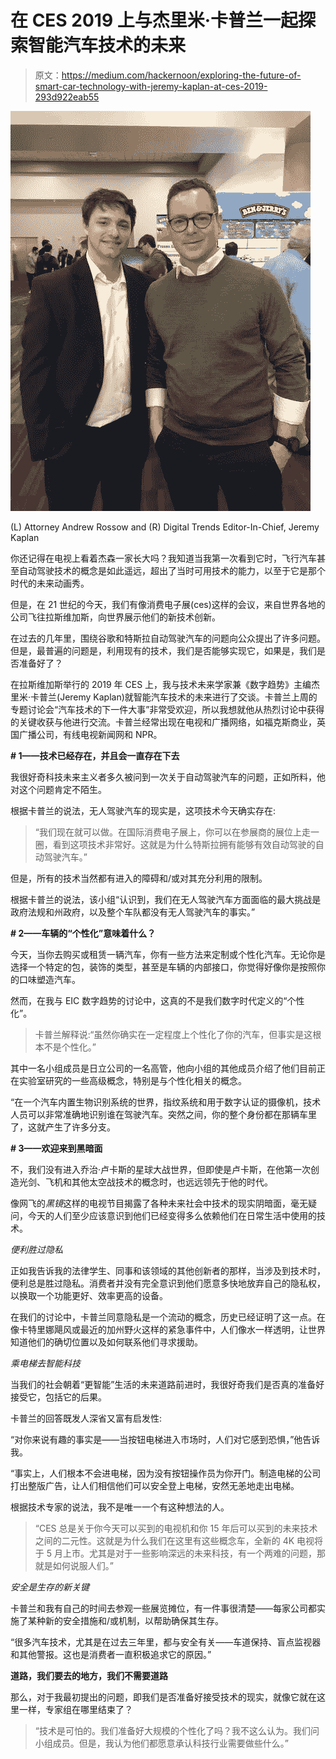# 在 CES 2019 上与杰里米·卡普兰一起探索智能汽车技术的未来

> 原文：<https://medium.com/hackernoon/exploring-the-future-of-smart-car-technology-with-jeremy-kaplan-at-ces-2019-293d922eab55>

![](img/905e90563c8452062557f4d9754e074f.png)

(L) Attorney Andrew Rossow and (R) Digital Trends Editor-In-Chief, Jeremy Kaplan

你还记得在电视上看着杰森一家长大吗？我知道当我第一次看到它时，飞行汽车甚至自动驾驶技术的概念是如此遥远，超出了当时可用技术的能力，以至于它是那个时代的未来动画秀。

但是，在 21 世纪的今天，我们有像消费电子展(ces)这样的会议，来自世界各地的公司飞往拉斯维加斯，向世界展示他们的新技术创新。

在过去的几年里，围绕谷歌和特斯拉自动驾驶汽车的问题向公众提出了许多问题。但是，最普遍的问题是，利用现有的技术，我们是否能够实现它，如果是，我们是否准备好了？

在拉斯维加斯举行的 2019 年 CES 上，我与技术未来学家兼《数字趋势》主编杰里米·卡普兰(Jeremy Kaplan)就智能汽车技术的未来进行了交谈。卡普兰上周的专题讨论会“汽车技术的下一件大事”非常受欢迎，所以我想就他从热烈讨论中获得的关键收获与他进行交流。卡普兰经常出现在电视和广播网络，如福克斯商业，英国广播公司，有线电视新闻网和 NPR。

**# 1——技术已经存在，并且会一直存在下去**

我很好奇科技未来主义者多久被问到一次关于自动驾驶汽车的问题，正如所料，他对这个问题肯定不陌生。

根据卡普兰的说法，无人驾驶汽车的现实是，这项技术今天确实存在:

> “我们现在就可以做。在国际消费电子展上，你可以在参展商的展位上走一圈，看到这项技术非常好。这就是为什么特斯拉拥有能够有效自动驾驶的自动驾驶汽车。”

但是，所有的技术当然都有进入的障碍和/或对其充分利用的限制。

根据卡普兰的说法，该小组“认识到，我们在无人驾驶汽车方面面临的最大挑战是政府法规和州政府，以及整个车队都没有无人驾驶汽车的事实。”

**# 2——车辆的“个性化”意味着什么？**

今天，当你去购买或租赁一辆汽车，你有一些方法来定制或个性化汽车。无论你是选择一个特定的包，装饰的类型，甚至是车辆的内部接口，你觉得好像你是按照你的口味塑造汽车。

然而，在我与 EIC 数字趋势的讨论中，这真的不是我们数字时代定义的“个性化”。

> 卡普兰解释说:“虽然你确实在一定程度上个性化了你的汽车，但事实是这根本不是个性化。”

其中一名小组成员是日立公司的一名高管，他向小组的其他成员介绍了他们目前正在实验室研究的一些高级概念，特别是与个性化相关的概念。

“在一个汽车内置生物识别系统的世界，指纹系统和用于数字认证的摄像机，技术人员可以非常准确地识别谁在驾驶汽车。突然之间，你的整个身份都在那辆车里了，这就产生了许多分支。

**# 3——欢迎来到黑暗面**

不，我们没有进入乔治·卢卡斯的星球大战世界，但即使是卢卡斯，在他第一次创造光剑、飞机和其他太空战技术的概念时，也远远领先于他的时代。

像网飞的*黑镜*这样的电视节目揭露了各种未来社会中技术的现实阴暗面，毫无疑问，今天的人们至少应该意识到他们已经变得多么依赖他们在日常生活中使用的技术。

*便利胜过隐私*

正如我告诉我的法律学生、同事和该领域的其他创新者的那样，当涉及到技术时，便利总是胜过隐私。消费者并没有完全意识到他们愿意多快地放弃自己的隐私权，以换取一个功能更好、效率更高的设备。

在我们的讨论中，卡普兰同意隐私是一个流动的概念，历史已经证明了这一点。在像卡特里娜飓风或最近的加州野火这样的紧急事件中，人们像水一样透明，让世界知道他们的确切位置以及如何联系他们寻求援助。

*乘电梯去智能科技*

当我们的社会朝着“更智能”生活的未来道路前进时，我很好奇我们是否真的准备好接受它，包括它的后果。

卡普兰的回答既发人深省又富有启发性:

“对你来说有趣的事实是——当按钮电梯进入市场时，人们对它感到恐惧，”他告诉我。

“事实上，人们根本不会进电梯，因为没有按钮操作员为你开门。制造电梯的公司打出整版广告，让人们相信他们可以安全登上电梯，安然无恙地走出电梯。

根据技术专家的说法，我不是唯一一个有这种想法的人。

> “CES 总是关于你今天可以买到的电视机和你 15 年后可以买到的未来技术之间的二元性。这就是为什么我们在这里有这些概念车，全新的 4K 电视将于 5 月上市。尤其是对于一些影响深远的未来科技，有一个两难的问题，那就是如何说服人们。”

*安全是生存的新关键*

卡普兰和我有自己的时间去参观一些展览摊位，有一件事很清楚——每家公司都实施了某种新的安全措施和/或机制，以帮助确保其生存。

“很多汽车技术，尤其是在过去三年里，都与安全有关——车道保持、盲点监视器和其他警报。这也是消费者一直积极追求它的原因。”

**道路，我们要去的地方，我们不需要道路**

那么，对于我最初提出的问题，即我们是否准备好接受技术的现实，就像它就在这里一样，专家组在哪里结束了？

> “技术是可怕的。我们准备好大规模的个性化了吗？我不这么认为。我们问小组成员。但是，我认为他们都愿意承认科技行业需要做些什么。”